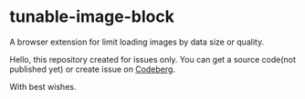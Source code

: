# tunable-image-block
A browser extension for limit loading images by data size or quality.

Hello, this repository created for issues only.
You can get a source code(not published yet) or create issue on [Codeberg](https://codeberg.org/DeivAstra/tunable-image-block).

With best wishes.
